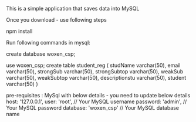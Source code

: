 This is a simple application that saves data into MySQL

Once you download - use following steps

npm install 

Run following commands in mysql:

create database woxen_csp;

use woxen_csp;
create table student_reg
(
studName varchar(50), 
email varchar(50), 
strongSub varchar(50), 
strongSubtop varchar(50), 
weakSub varchar(50), 
weakSubtop varchar(50), 
descriptionstu varchar(50), 
student varchar(50)
)

pre-requisites :
MySql with below details - you need to update below details
    host: '127.0.0.1',
    user: 'root',         // Your MySQL username
    password: 'admin', // Your MySQL password
    database: 'woxen_csp' // Your MySQL database name
